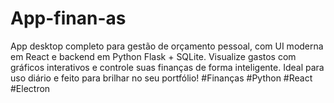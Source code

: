 # App-finan-as
App desktop completo para gestão de orçamento pessoal, com UI moderna em React e backend em Python Flask + SQLite. Visualize gastos com gráficos interativos e controle suas finanças de forma inteligente. Ideal para uso diário e feito para brilhar no seu portfólio! #Finanças #Python #React #Electron
